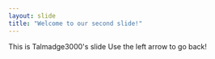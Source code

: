 ```yaml
---
layout: slide
title: "Welcome to our second slide!"
---
```

This is Talmadge3000's slide
Use the left arrow to go back!
